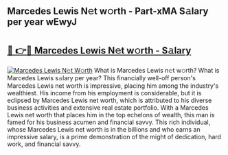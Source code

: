 ## Marcedes Lewis N𝚎t w𝚘rth - Part-xMA S𝚊lary per year wEwyJ

# <h2><a href="http://gc1h20f.nevu.top/?p=Marcedes+Lewis">🔗 👉🔴 Marcedes Lewis N𝚎t w𝚘rth - S𝚊lary</a></h2>

[![Marcedes Lewis N𝚎t W𝚘rth](https://i.imgur.com/Oavwk0R.jpeg)](http://gc1h20f.nevu.top/?p=Marcedes+Lewis)
What is Marcedes Lewis n𝚎t w𝚘rth? What is Marcedes Lewis s𝚊lary per year?
This financially well-off person's Marcedes Lewis net worth is impressive, placing him among the industry's wealthiest. His income from his employment is considerable, but it is eclipsed by Marcedes Lewis net worth, which is attributed to his diverse business activities and extensive real estate portfolio. With a Marcedes Lewis net worth that places him in the top echelons of wealth, this man is famed for his business acumen and financial savvy. This rich individual, whose Marcedes Lewis net worth is in the billions and who earns an impressive salary, is a prime demonstration of the might of dedication, hard work, and financial savvy.
